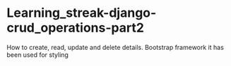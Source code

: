 # Learning_streak-django-crud_operations-part2
How to create, read, update and delete details. Bootstrap framework it has been used for styling  
